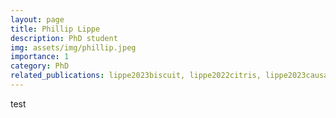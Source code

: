 ```yaml
---
layout: page
title: Phillip Lippe
description: PhD student
img: assets/img/phillip.jpeg
importance: 1
category: PhD
related_publications: lippe2023biscuit, lippe2022citris, lippe2023causal
---
```


test